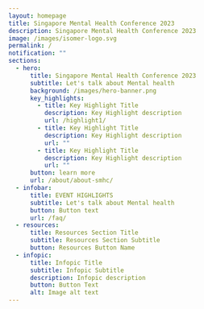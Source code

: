 ```yaml
---
layout: homepage
title: Singapore Mental Health Conference 2023
description: Singapore Mental Health Conference 2023
image: /images/isomer-logo.svg
permalink: /
notification: ""
sections:
  - hero:
      title: Singapore Mental Health Conference 2023
      subtitle: Let's talk about Mental health
      background: /images/hero-banner.png
      key_highlights:
        - title: Key Highlight Title
          description: Key Highlight description
          url: /highlight1/
        - title: Key Highlight Title
          description: Key Highlight description
          url: ""
        - title: Key Highlight Title
          description: Key Highlight description
          url: ""
      button: learn more
      url: /about/about-smhc/
  - infobar:
      title: EVENT HIGHLIGHTS
      subtitle: Let's talk about Mental health
      button: Button text
      url: /faq/
  - resources:
      title: Resources Section Title
      subtitle: Resources Section Subtitle
      button: Resources Button Name
  - infopic:
      title: Infopic Title
      subtitle: Infopic Subtitle
      description: Infopic description
      button: Button Text
      alt: Image alt text
---
```


